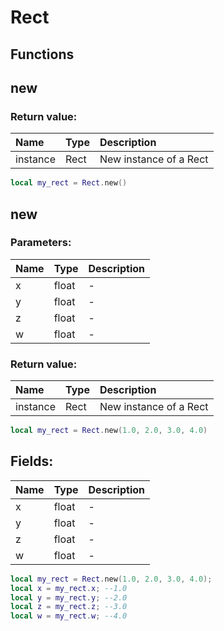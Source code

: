 # Rect

## Functions

## new

### Return value:

| Name | Type | Description |
| :--- | :--- | :--- |
| instance | Rect | New instance of a Rect |

```lua
local my_rect = Rect.new()
```

## new

### Parameters:

| Name | Type | Description |
| :--- | :--- | :--- |
| x | float | - |
| y | float | - |
| z | float | - |
| w | float | - |

### Return value:

| Name | Type | Description |
| :--- | :--- | :--- |
| instance | Rect | New instance of a Rect |

```lua
local my_rect = Rect.new(1.0, 2.0, 3.0, 4.0)
```

## Fields:

| Name | Type | Description |
| :--- | :--- | :--- |
| x | float | - |
| y | float | - |
| z | float | - |
| w | float | - |

```lua
local my_rect = Rect.new(1.0, 2.0, 3.0, 4.0);
local x = my_rect.x; --1.0
local y = my_rect.y; --2.0
local z = my_rect.z; --3.0
local w = my_rect.w; --4.0
```